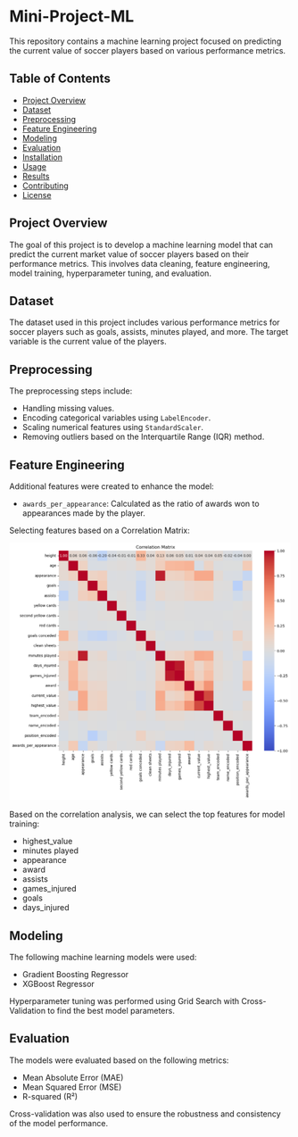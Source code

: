# Mini-Project-ML

This repository contains a machine learning project focused on predicting the current value of soccer players based on various performance metrics.

## Table of Contents

- [Project Overview](#project-overview)
- [Dataset](#dataset)
- [Preprocessing](#preprocessing)
- [Feature Engineering](#feature-engineering)
- [Modeling](#modeling)
- [Evaluation](#evaluation)
- [Installation](#installation)
- [Usage](#usage)
- [Results](#results)
- [Contributing](#contributing)
- [License](#license)

## Project Overview

The goal of this project is to develop a machine learning model that can predict the current market value of soccer players based on their performance metrics. This involves data cleaning, feature engineering, model training, hyperparameter tuning, and evaluation.

## Dataset

The dataset used in this project includes various performance metrics for soccer players such as goals, assists, minutes played, and more. The target variable is the current value of the players.

## Preprocessing

The preprocessing steps include:
- Handling missing values.
- Encoding categorical variables using `LabelEncoder`.
- Scaling numerical features using `StandardScaler`.
- Removing outliers based on the Interquartile Range (IQR) method.

## Feature Engineering

Additional features were created to enhance the model:
- `awards_per_appearance`: Calculated as the ratio of awards won to appearances made by the player.

Selecting features based on a Correlation Matrix:

![Data Visualization](EDA/correlation_matrix.png)

Based on the correlation analysis, we can select the top features for model training:

- highest_value
- minutes played
- appearance
- award
- assists
- games_injured
- goals
- days_injured

## Modeling

The following machine learning models were used:
- Gradient Boosting Regressor
- XGBoost Regressor

Hyperparameter tuning was performed using Grid Search with Cross-Validation to find the best model parameters.

## Evaluation

The models were evaluated based on the following metrics:
- Mean Absolute Error (MAE)
- Mean Squared Error (MSE)
- R-squared (R²)

Cross-validation was also used to ensure the robustness and consistency of the model performance.
